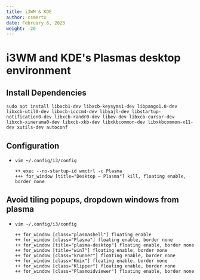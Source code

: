 ```yaml
---
title: i3WM & KDE
author: csmertx
date: February 6, 2023
weight: -20
---
```


# i3WM and KDE's Plasmas desktop environment

## Install Dependencies

```
sudo apt install libxcb1-dev libxcb-keysyms1-dev libpango1.0-dev libxcb-util0-dev libxcb-icccm4-dev libyajl-dev libstartup-notification0-dev libxcb-randr0-dev libev-dev libxcb-cursor-dev libxcb-xinerama0-dev libxcb-xkb-dev libxkbcommon-dev libxkbcommon-x11-dev xutils-dev autoconf
```

## Configuration

- ```vim ~/.config/i3/config```

    ```
    ++ exec --no-startup-id wmctrl -c Plasma
    +++ for_window [title="Desktop — Plasma"] kill, floating enable, border none
    ```

## Avoid tiling popups, dropdown windows from plasma

- ```vim ~/.config/i3/config```

    ```
    ++ for_window [class="plasmashell"] floating enable
    ++ for_window [class="Plasma"] floating enable, border none
    ++ for_window [title="plasma-desktop"] floating enable, border none
    ++ for_window [title="win7"] floating enable, border none
    ++ for_window [class="krunner"] floating enable, border none
    ++ for_window [class="Kmix"] floating enable, border none
    ++ for_window [class="Klipper"] floating enable, border none
    ++ for_window [class="Plasmoidviewer"] floating enable, border none 
    ```
